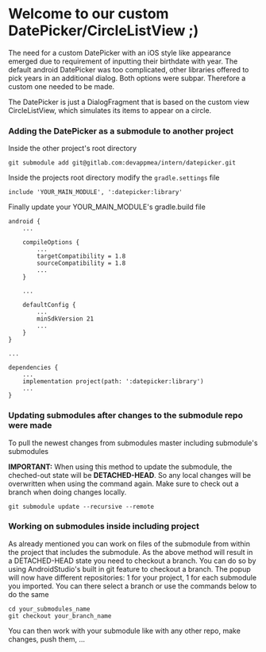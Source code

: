 # Welcome to our custom DatePicker/CircleListView ;)

The need for a custom DatePicker with an iOS style like appearance emerged due to requirement of inputting their birthdate with year. The default android DatePicker was too complicated, other libraries offered to pick years in an additional dialog. Both options were subpar. Therefore a custom one needed to be made.

The DatePicker is just a DialogFragment that is based on the custom view CircleListView, which simulates its items to appear on a circle.


### Adding the DatePicker as a submodule to another project
Inside the other project's root directory

    git submodule add git@gitlab.com:devappmea/intern/datepicker.git
    
Inside the projects root directory modify the `gradle.settings` file

    include 'YOUR_MAIN_MODULE', ':datepicker:library'
    
Finally update your YOUR_MAIN_MODULE's gradle.build file

    android {
        ...
    
        compileOptions {
            ...
            targetCompatibility = 1.8
            sourceCompatibility = 1.8
            ...
        }
        
        ...
        
        defaultConfig {
            ...
            minSdkVersion 21
            ...
        }
    }
    
    ... 
    
    dependencies {
        ...
        implementation project(path: ':datepicker:library')
        ...
    }
    
    
### Updating submodules after changes to the submodule repo were made
To pull the newest changes from submodules master including submodule's submodules   

**IMPORTANT:** When using this method to update the submodule, the cheched-out state will be **DETACHED-HEAD**. So any local changes will be overwritten when using the command again. Make sure to check out a branch when doing changes locally.

    git submodule update --recursive --remote

### Working on submodules inside including project
As already mentioned you can work on files of the submodule from within the project that includes the submodule. As the above method will result in a DETACHED-HEAD state you need to checkout a branch. You can do so by using AndroidStudio's built in git feature to checkout a branch. The popup will now have different repositories: 1 for your project, 1 for each submodule you imported. You can there select a branch or use the commands below to do the same
    
    cd your_submodules_name
    git checkout your_branch_name
    
You can then work with your submodule like with any other repo, make changes, push them, ...
